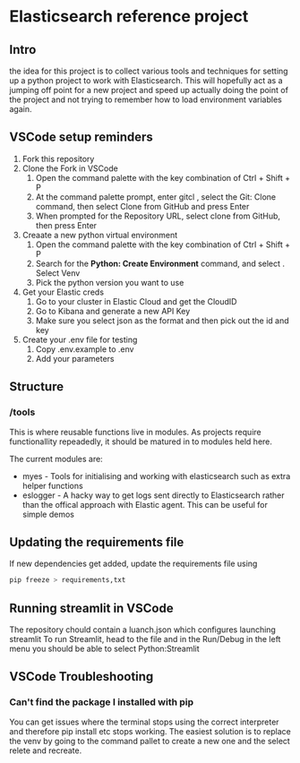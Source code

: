 # Elasticsearch reference project

## Intro
the idea for this project is to collect various tools and techniques for setting up a python project to work with Elasticsearch.
This will hopefully act as a jumping off point for a new project and speed up actually doing the point of the project and not trying to remember how to load environment variables again.

## VSCode setup reminders

1. Fork this repository
2. Clone the Fork in VSCode
    1. Open the command palette with the key combination of Ctrl + Shift + P 
    2. At the command palette prompt, enter gitcl , select the Git: Clone command, then select Clone from GitHub and press Enter
    3. When prompted for the Repository URL, select clone from GitHub, then press Enter
3. Creaate a new python virtual environment
    1. Open the command palette with the key combination of Ctrl + Shift + P 
    2. Search for the **Python: Create Environment** command, and select . Select Venv
    3. Pick the python version you want to use
4. Get your Elastic creds
    1. Go to your cluster in Elastic Cloud and get the CloudID
    2. Go to Kibana and generate a new API Key
    3. Make sure you select json as the format and then pick out the id and key
5. Create your .env file for testing
    1. Copy .env.example to .env
    2. Add your parameters


## Structure

### /tools
This is where reusable functions live in modules.
As projects require functionallity repeadedly, it should be matured in to modules held here.

The current modules are:
* myes - Tools for initialising and working with elasticsearch such as extra helper functions
* eslogger - A hacky way to get logs sent directly to Elasticsearch rather than the offical approach with Elastic agent. This can be useful for simple demos


## Updating the requirements file

If new dependencies get added, update the requirements file using
```python
pip freeze > requirements,txt
```


## Running streamlit in VSCode
The repository chould contain a luanch.json which configures launching streamlit
To run Streamlit, head to the file and in the Run/Debug in the left menu you should be able to select Python:Streamlit


## VSCode Troubleshooting
### Can't find the package I installed with pip
You can get issues where the terminal stops using the correct interpreter and therefore pip install etc stops working. The easiest solution is to replace the venv by going to the command pallet to create a new one and the select relete and recreate.